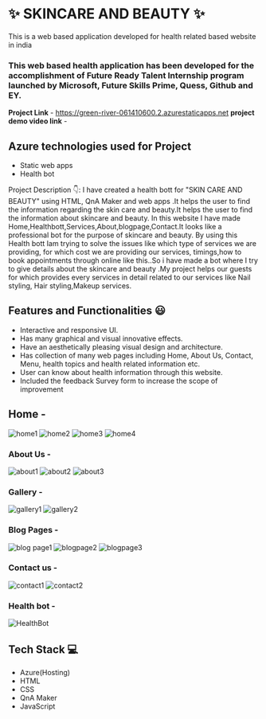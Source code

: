 # ✨  SKINCARE AND BEAUTY ✨

This is a web based application developed for health related based website in india

### This web based health application has been developed for the accomplishment of Future Ready Talent Internship program launched by Microsoft, Future Skills Prime, Quess, Github and EY.


**Project Link** - https://green-river-061410600.2.azurestaticapps.net
**project demo video link** -

## Azure technologies used for Project

- Static web apps
- Health bot

Project Description 👇:
I have created a health bott for "SKIN CARE AND BEAUTY" using HTML, QnA Maker and web apps .It helps the user to find the information regarding the skin care and beauty.It helps the user to find the information about skincare and beauty. In this website I have made Home,Healthbott,Services,About,blogpage,Contact.It looks like a professional bot for the purpose of skincare and beauty. By using this Health bott Iam trying to solve the issues like which type of services we are providing, for which cost we are providing our services, timings,how to book appointments through online like this..So i have made a bot where I try to give details about the skincare and beauty .My project helps our guests for which provides every services in detail related to our services like Nail styling, Hair styling,Makeup services.

## Features and Functionalities 😃

- Interactive and responsive UI.
- Has many graphical and visual innovative effects.
- Have an aesthetically pleasing visual design and architecture.
- Has collection of many web pages including Home, About Us, Contact, Menu, health topics and health related information etc.
- User can know about health information through this website.
- Included the feedback Survey form to increase the scope of improvement 

## Home -
![home1](https://user-images.githubusercontent.com/116955279/205671149-838284ff-a672-413b-89c6-32d382e3cde2.png)
![home2](https://user-images.githubusercontent.com/116955279/205671161-082e077b-3b52-4501-b977-41e9c3185437.png)
![home3](https://user-images.githubusercontent.com/116955279/205671164-7d37f128-8cb5-4841-906d-74179b4a83e0.png)
![home4](https://user-images.githubusercontent.com/116955279/205671169-a1ae169f-6c5b-434d-96f4-cc84515a47ff.png)


   

### About Us -
![about1](https://user-images.githubusercontent.com/116955279/205671707-26fe4115-30ac-41c1-a96b-ad6244a23b80.png)
![about2](https://user-images.githubusercontent.com/116955279/205671716-364f522a-bdd2-471f-b0fa-6431e3c8265e.png)
![about3](https://user-images.githubusercontent.com/116955279/205671721-67b3d7f9-d0ca-499f-95ab-2c44537b9a99.png)




### Gallery -
![gallery1](https://user-images.githubusercontent.com/116955279/205672290-cc1abd3e-c1e2-4035-8ef1-d8ace0fc285d.png)
![gallery2](https://user-images.githubusercontent.com/116955279/205672302-ec09d525-b2a6-4275-9be6-2aa4fbac8b2c.png)




### Blog Pages -
![blog page1](https://user-images.githubusercontent.com/116955279/205672835-68ffabe0-871e-462c-8879-2cdfdce48c84.png)
![blogpage2](https://user-images.githubusercontent.com/116955279/205672846-3f5a116d-cb76-4a4f-9c7c-95e08650ee5d.png)
![blogpage3](https://user-images.githubusercontent.com/116955279/205672851-fd2c78aa-546b-4e9d-9a6f-8c29a42656da.png)




### Contact us -
![contact1](https://user-images.githubusercontent.com/116955279/205672057-7fc2d239-f762-49ed-ac62-8a83dcd2ec02.png)
![contact2](https://user-images.githubusercontent.com/116955279/205672066-1d166328-0ae1-4af2-bc88-25772517b6e4.png)




### Health bot -
![HealthBot](https://user-images.githubusercontent.com/116955279/205672627-04dc14f0-9e82-4977-b224-14d4d333a469.png)




## Tech Stack 💻

- Azure(Hosting)
- HTML
- CSS
- QnA Maker
- JavaScript
